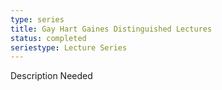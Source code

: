 ```yaml
---
type: series
title: Gay Hart Gaines Distinguished Lectures
status: completed
seriestype: Lecture Series
---
```

Description Needed